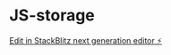 # JS-storage

[Edit in StackBlitz next generation editor ⚡️](https://stackblitz.com/~/github.com/Sweathadharan/JS-storage)